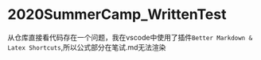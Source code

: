 # 2020SummerCamp_WrittenTest
从仓库直接看代码存在一个问题，我在vscode中使用了插件`Better Markdown & Latex Shortcuts`,所以公式部分在笔试.md无法渲染
